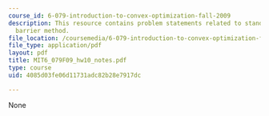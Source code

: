 ```yaml
---
course_id: 6-079-introduction-to-convex-optimization-fall-2009
description: This resource contains problem statements related to standard form LP
  barrier method.
file_location: /coursemedia/6-079-introduction-to-convex-optimization-fall-2009/4085d03fe06d11731adc82b28e7917dc_MIT6_079F09_hw10_notes.pdf
file_type: application/pdf
layout: pdf
title: MIT6_079F09_hw10_notes.pdf
type: course
uid: 4085d03fe06d11731adc82b28e7917dc

---
```

None